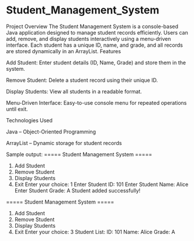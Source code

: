 # Student_Management_System
Project Overview
The Student Management System is a console-based Java application designed to manage student records efficiently. Users can add, remove, and display students interactively using a menu-driven interface. Each student has a unique ID, name, and grade, and all records are stored dynamically in an ArrayList.
Features

Add Student: Enter student details (ID, Name, Grade) and store them in the system.

Remove Student: Delete a student record using their unique ID.

Display Students: View all students in a readable format.

Menu-Driven Interface: Easy-to-use console menu for repeated operations until exit.

Technologies Used

Java – Object-Oriented Programming

ArrayList – Dynamic storage for student records


Sample output: 
===== Student Management System =====
1. Add Student
2. Remove Student
3. Display Students
0. Exit
Enter your choice: 1
Enter Student ID: 101
Enter Student Name: Alice
Enter Student Grade: A
 Student added successfully!

===== Student Management System =====
1. Add Student
2. Remove Student
3. Display Students
0. Exit
Enter your choice: 3
 Student List:
ID: 101
Name: Alice
Grade: A
